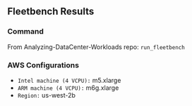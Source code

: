 ## Fleetbench Results

### Command
From Analyzing-DataCenter-Workloads repo: `run_fleetbench`

### AWS Configurations
- `Intel machine (4 VCPU):` m5.xlarge
- `ARM machine (4 VCPU):` m6g.xlarge
- `Region:` us-west-2b

